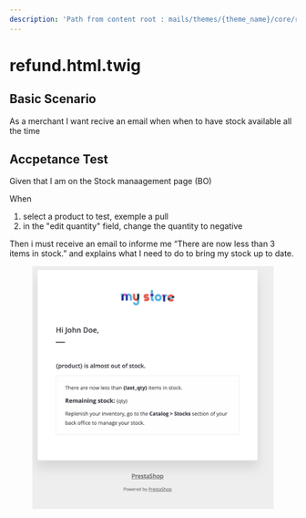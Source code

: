 ```yaml
---
description: 'Path from content root : mails/themes/{theme_name}/core/refund.html.twig'
---
```


# refund.html.twig

## Basic Scenario

As a merchant I want recive an email when when to have stock available all the time

## Accpetance Test

Given that I am on the Stock manaagement page (BO)&#x20;

When

1. select a product to test, exemple a pull
2. in the "edit quantity" field, change the quantity to negative&#x20;

Then i must receive an email to informe me “There are now less than 3 items in stock.” and explains what I need to do to bring my stock up to date.



<figure><img src="../../../.gitbook/assets/Untitled (21).png" alt=""><figcaption></figcaption></figure>
